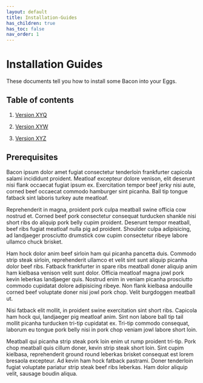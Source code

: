 ```yaml
---
layout: default
title: Installation-Guides
has_children: true
has_toc: false
nav_order: 1
---
```


# Installation Guides

These documents tell you how to install some Bacon into your Eggs.

## Table of contents

1. [Version XYQ](Installation-Guides-vXYQ/index.html)

2. [Version XYW](Installation-Guides-vXYW/index.html)

3. [Version XYZ](Installation-Guides-vXYZ/index.html)


## Prerequisites

Bacon ipsum dolor amet fugiat consectetur tenderloin frankfurter capicola salami incididunt proident. Meatloaf excepteur dolore venison, elit deserunt nisi flank occaecat fugiat ipsum ex. Exercitation tempor beef jerky nisi aute, corned beef occaecat commodo hamburger sint picanha. Ball tip tongue fatback sint laboris turkey aute meatloaf.

Reprehenderit in magna, proident pork culpa meatball swine officia cow nostrud et. Corned beef pork consectetur consequat turducken shankle nisi short ribs do aliquip pork belly cupim proident. Deserunt tempor meatball, beef ribs fugiat meatloaf nulla pig ad proident. Shoulder culpa adipisicing, ad landjaeger prosciutto drumstick cow cupim consectetur ribeye labore ullamco chuck brisket.

Ham hock dolor anim beef sirloin ham qui picanha pancetta duis. Commodo strip steak sirloin, reprehenderit ullamco et velit sint sunt aliquip picanha dolor beef ribs. Fatback frankfurter in spare ribs meatball doner aliquip anim ham kielbasa venison velit sunt dolor. Officia meatloaf magna jowl pork kevin leberkas landjaeger quis. Nostrud enim in veniam picanha prosciutto commodo cupidatat dolore adipisicing ribeye. Non flank kielbasa andouille corned beef voluptate doner nisi jowl pork chop. Velit burgdoggen meatball ut.

Nisi fatback elit mollit, in proident swine exercitation sint short ribs. Capicola ham hock qui, landjaeger pig meatloaf anim. Sint non labore ball tip tail mollit picanha turducken tri-tip cupidatat ex. Tri-tip commodo consequat, laborum eu tongue pork belly nisi in pork chop veniam jowl labore short loin.

Meatball qui picanha strip steak pork loin enim ut rump proident tri-tip. Pork chop meatball quis cillum doner, kevin strip steak short loin. Sint cupim kielbasa, reprehenderit ground round leberkas brisket consequat est lorem bresaola excepteur. Ad kevin ham hock fatback pastrami. Doner tenderloin fugiat voluptate pariatur strip steak beef ribs leberkas. Ham dolor aliquip velit, sausage boudin aliqua.
